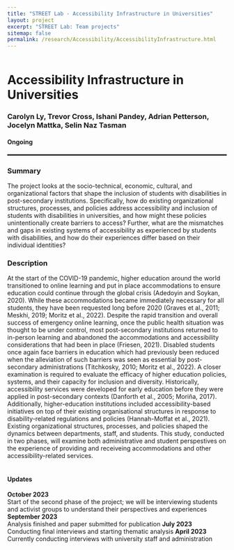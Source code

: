 ```yaml
---
title: "STREET Lab - Accessibility Infrastructure in Universities"
layout: project
excerpt: "STREET Lab: Team projects"
sitemap: false
permalink: /research/Accessibility/AccessibilityInfrastructure.html
---
```

<div class="row" style="display: flex;">


<!--<div class="col-sm-5 clearfix" >
  <img src="{{ site.url }}{{ site.baseurl }}/images/pubpic/{{ project.photo }}" class="img-reponsive" width="100%" style="float: left" />
</div>-->

<div class="container-fluid">
  <h1>Accessibility Infrastructure in Universities</h1>
  <h3>Carolyn Ly, Trevor Cross, Ishani Pandey, Adrian Petterson, Jocelyn Mattka, Selin Naz Tasman </h3>
  <h4>Ongoing</h4>
</div>

</div>

<hr style="margin-top: 0.1rem;
  margin-bottom: 0.1rem;
  border: 0;
  border-top: 2px solid rgba(0, 0, 0, 0.2);"/>

<div class="row" style="display: flex;">

<div class=" col-sm-12">
<h3>Summary</h3>
The project looks at the socio-technical, economic, cultural, and organizational factors that shape the inclusion of students with disabilities in post-secondary institutions. Specifically, how do existing organizational structures, processes, and policies address accessibility and inclusion of students with disabilities in universities, and how might these policies unintentionally create barriers to access? Further, what are the mismatches and gaps in existing systems of accessibility as experienced by students with disabilities, and how do their experiences differ based on their individual identities?

<h3>Description</h3>
At the start of the COVID-19 pandemic, higher education around the world transitioned to online learning and put in place accommodations to ensure education could continue through the global crisis (Adedoyin and Soykan, 2020). While these accommodations became immediately necessary for all students, they have been requested long before 2020 (Graves et al., 2011; Meskhi, 2019; Moritz et al., 2022). Despite the rapid transition and overall success of emergency online learning, once the public health situation was thought to be under control, most post-secondary institutions returned to in-person learning and abandoned the accommodations and accessibility considerations that had been in place (Friesen, 2021). Disabled students once again face barriers in education which had previously been reduced when the alleviation of such barriers was seen as essential by post-secondary administrations (Titchkosky, 2010; Moritz et al., 2022). A closer examination is required to evaluate the efficacy of higher education policies, systems, and their capacity for inclusion and diversity. Historically, accessibility services were developed for early education before they were applied in post-secondary contexts (Danforth et al., 2005; Moriña, 2017). Additionally, higher-education institutions included accessibility-based initiatives on top of their existing organisational structures in response to disability-related regulations and policies (Hannah-Moffat et al., 2021). Existing organizational structures, processes, and policies shaped the dynamics between departments, staff, and students. This study, conducted in two phases, will examine both administrative and student perspestives on the experience of providing and receiveing accommodations and other accessibility-related services.
<br><br>
  
<h4>Updates</h4>
<b>October 2023</b><br>Start of the second phase of the project; we will be interviewing students and activist groups to understand their perspectives and experiences
<b>September 2023</b><br>Analysis finished and paper submitted for publication
<b>July 2023</b><br>Conducting final interviews and starting thematic analysis
<b>April 2023</b><br>Currently conducting interviews with university staff and administration

